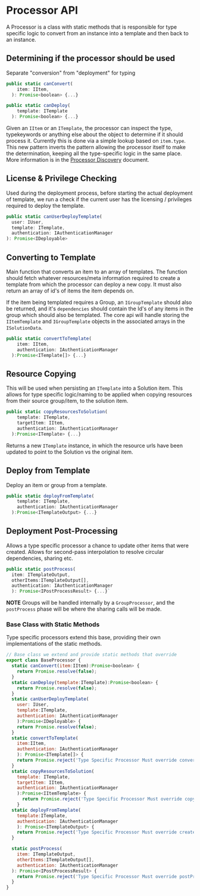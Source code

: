 # Processor API

A Processor is a class with static methods that is responsible for type specific logic to convert from an instance into a template and then back to an instance.

## Determining if the processor should be used

Separate "conversion" from "deployment" for typing

```js
public static canConvert(
    item: IItem,
  ): Promise<boolean> {...}

public static canDeploy(
    template: ITemplate
  ): Promise<boolean> {...}
```

Given an `IItem` or an `ITemplate`, the processor can inspect the type, typekeywords or anything else about the object to determine if it should process it. Currently this is done via a simple lookup based on `item.type`. This new pattern inverts the pattern allowing the processor itself to make the determination, keeping all the type-specific logic in the same place. More information is in the [Processor Discovery](./processor-discovery.md) document.


## License & Privilege Checking

Used during the deployment process, before starting the actual deployment of template, we run a check if the current user has the licensing / privileges required to deploy the template. 

```js
public static canUserDeployTemplate(
  user: IUser,
  template: ITemplate,
  authentication: IAuthenticationManager
): Promise<IDeployable>
```

## Converting to Template
Main function that converts an item to an array of templates. The function should fetch whatever resources/meta information required to create a template from which the processor can deploy a new copy. It must also return an array of id's of items the item depends on. 

If the item being templated requires a Group, an `IGroupTemplate` should also be returned, and it's `dependencies` should contain the Id's of any items in the group which should also be templated. The core api will handle storing the `IItemTemplate` and `IGroupTemplate` objects in the associated arrays in the `ISolutionData`.

```js
public static convertToTemplate(
    item: IItem,
    authentication: IAuthenticationManager
  ):Promise<ITemplate[]> {...}
```

## Resource Copying

This will be used when persisting an `ITemplate` into a Solution item. This allows for type specific logic/naming to be applied when copying resources from their source group/item, to the solution item.

```js
public static copyResourcesToSolution(
    template: ITemplate,
    targetItem: IItem,
    authentication: IAuthenticationManager
  ):Promise<ITemplate> {...}
```

Returns a new `ITemplate` instance, in which the resource urls have been updated to point to the Solution vs the original item.

## Deploy from Template

Deploy an item or group from a template.

```js
public static deployFromTemplate(
    template: ITemplate, 
    authentication: IAuthenticationManager
  ):Promise<ITemplateOutput> {...}
```

## Deployment Post-Processing
Allows a type specific processor a chance to update other items that were created. Allows for  second-pass interpolation to resolve circular dependencies, sharing etc.

```js
public static postProcess(
  item: ITemplateOutput, 
  otherItems:ITemplateOutput[], 
  authentication: IAuthenticationManager
  ): Promise<IPostProcessResult> {...}`
```

**NOTE** Groups will be handled internally by a `GroupProcessor`, and the `postProcess` phase will be where the sharing calls will be made.


### Base Class with Static Methods
Type specific processors extend this base, providing their own implementations of the static methods.

```js
// Base class we extend and provide static methods that override
export class BaseProcessor {
  static canConvert(item:IItem):Promise<boolean> {
    return Promise.resolve(false);
  }
  static canDeploy(template:ITemplate):Promise<boolean> {
    return Promise.resolve(false);
  }
  static canUserDeployTemplate(
    user: IUser,
    template:ITemplate,
    authentication: IAuthenticationManager
    ):Promise<IDeployable> {
    return Promise.resolve(false);
  }
  static convertToTemplate(
    item:IItem, 
    authentication: IAuthenticationManager
    ): Promise<ITemplate[]> {
    return Promise.reject('Type Specific Processor Must override convertToTemplate()');
  }
  static copyResourcesToSolution(
    template: ITemplate,
    targetItem: IItem,
    authentication: IAuthenticationManager
    ):Promise<IItemTemplate> {
      return Promise.reject('Type Specific Processor Must override copyResourcesToSolution()');
    }
  static deployFromTemplate(
    template:ITemplate,
    authentication: IAuthenticationManager
    ): Promise<ITemplateOutput> {
    return Promise.reject('Type Specific Processor Must override createFromTemplate()');
  }

  static postProcess(
    item: ITemplateOutput, 
    otherItems:ITemplateOutput[], 
    authentication: IAuthenticationManager
  ): Promise<IPostProcessResult> {
    return Promise.reject('Type Specific Processor Must override postProcess()');
  }
}
```